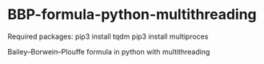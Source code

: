 # BBP-formula-python-multithreading
Required packages:
pip3 install tqdm
pip3 install multiproces

Bailey–Borwein–Plouffe formula in python with multithreading
